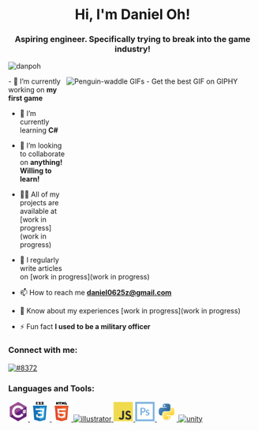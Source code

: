<h1 align="center">Hi, I'm Daniel Oh!</h1>
<h3 align="center">Aspiring engineer. Specifically trying to break into the game industry!</h3>

<p align="left"> <img src="https://komarev.com/ghpvc/?username=danpoh&label=Profile%20views&color=0e75b6&style=flat" alt="danpoh" /> </p>
<img src="https://media3.giphy.com/media/pzdFxSjxXbcJmKrdop/giphy.gif" jsaction="VQAsE" class="r48jcc pT0Scc iPVvYb" align="right" style="max-width: 480px; width: 386px; height: 386px; margin: 0px;" alt="Penguin-waddle GIFs - Get the best GIF on GIPHY" jsname="kn3ccd">
- 🔭 I’m currently working on <b>my first game</b>

- 🌱 I’m currently learning **C#**

- 👯 I’m looking to collaborate on **anything! Willing to learn!**

- 👨‍💻 All of my projects are available at [work in progress](work in progress)

- 📝 I regularly write articles on [work in progress](work in progress)

- 📫 How to reach me **daniel0625z@gmail.com**

- 📄 Know about my experiences [work in progress](work in progress)

- ⚡ Fun fact **I used to be a military officer**

<h3 align="left">Connect with me:</h3>
<p align="left">
<a href="https://discord.gg/#8372" target="blank"><img align="center" src="https://raw.githubusercontent.com/rahuldkjain/github-profile-readme-generator/master/src/images/icons/Social/discord.svg" alt="#8372" height="30" width="40" /></a>
</p>

<h3 align="left">Languages and Tools:</h3>
<p align="left"> <a href="https://www.w3schools.com/cs/" target="_blank" rel="noreferrer"> <img src="https://raw.githubusercontent.com/devicons/devicon/master/icons/csharp/csharp-original.svg" alt="csharp" width="40" height="40"/> </a> <a href="https://www.w3schools.com/css/" target="_blank" rel="noreferrer"> <img src="https://raw.githubusercontent.com/devicons/devicon/master/icons/css3/css3-original-wordmark.svg" alt="css3" width="40" height="40"/> </a> <a href="https://www.w3.org/html/" target="_blank" rel="noreferrer"> <img src="https://raw.githubusercontent.com/devicons/devicon/master/icons/html5/html5-original-wordmark.svg" alt="html5" width="40" height="40"/> </a> <a href="https://www.adobe.com/in/products/illustrator.html" target="_blank" rel="noreferrer"> <img src="https://www.vectorlogo.zone/logos/adobe_illustrator/adobe_illustrator-icon.svg" alt="illustrator" width="40" height="40"/> </a> <a href="https://developer.mozilla.org/en-US/docs/Web/JavaScript" target="_blank" rel="noreferrer"> <img src="https://raw.githubusercontent.com/devicons/devicon/master/icons/javascript/javascript-original.svg" alt="javascript" width="40" height="40"/> </a> <a href="https://www.photoshop.com/en" target="_blank" rel="noreferrer"> <img src="https://raw.githubusercontent.com/devicons/devicon/master/icons/photoshop/photoshop-line.svg" alt="photoshop" width="40" height="40"/> </a> <a href="https://www.python.org" target="_blank" rel="noreferrer"> <img src="https://raw.githubusercontent.com/devicons/devicon/master/icons/python/python-original.svg" alt="python" width="40" height="40"/> </a> <a href="https://unity.com/" target="_blank" rel="noreferrer"> <img src="https://www.vectorlogo.zone/logos/unity3d/unity3d-icon.svg" alt="unity" width="40" height="40"/> </a> </p>

